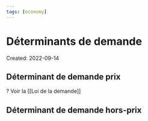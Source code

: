 ```yaml
---
tags: [economy] 
---
```

# Déterminants de demande
Created: 2022-09-14


## Déterminant de demande prix
?
Voir la [[Loi de la demande]]

## Déterminant de demande hors-prix
